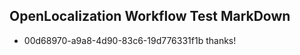 ## OpenLocalization Workflow Test MarkDown
* 00d68970-a9a8-4d90-83c6-19d776331f1b thanks!

<!--HONumber=Oct16_HO3-->


